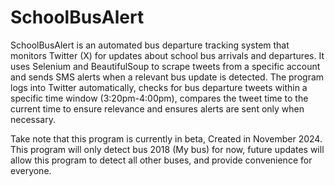 # SchoolBusAlert
SchoolBusAlert is an automated bus departure tracking system that monitors Twitter (X) for updates about school bus arrivals and departures. It uses Selenium and BeautifulSoup to scrape tweets from a specific account and sends SMS alerts when a relevant bus update is detected. The program logs into Twitter automatically, checks for bus departure tweets within a specific time window (3:20pm-4:00pm), compares the tweet time to the current time to ensure relevance and ensures alerts are sent only when necessary.

Take note that this program is currently in beta, Created in November 2024.
This program will only detect bus 2018 (My bus) for now, future updates will allow this program to detect all other buses, and provide convenience for everyone.
